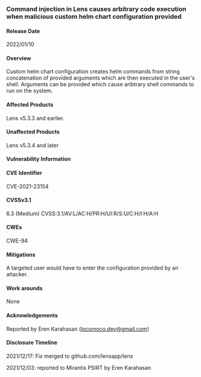 ### Command injection in Lens causes arbitrary code execution when malicious custom helm chart configuration provided
#### Release Date
2022/01/10
#### Overview
Custom helm chart configuration creates helm commands
from string concatenation of provided arguments which are then executed in the user's shell. Arguments can be provided
which cause aribtrary shell commands to run on the system.
#### Affected Products
Lens v5.3.3 and earlier.
#### Unaffected Products
Lens v5.3.4 and later
#### Vulnerability Information
#### CVE Identifier
CVE-2021-23154
#### CVSSv3.1
6.3 (Medium) CVSS:3.1/AV:L/AC:H/PR:H/UI:R/S:U/C:H/I:H/A:H
#### CWEs
CWE-94
#### Mitigations
A targeted user would have to enter the configuration provided by an attacker.
#### Work arounds
None
#### Acknowledgements
Reported by Eren Karahasan (locomoco.dev@gmail.com)
#### Disclosure Timeline
2021/12/17: Fix merged to github.com/lensapp/lens

2021/12/03: reported to Mirantis PSIRT by Eren Karahasan

